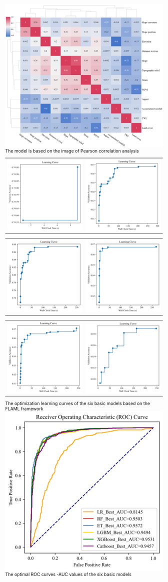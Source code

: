 <td><img src="https://github.com/xccuse/FLAML-landslide-map/blob/main/fig/Figure%206.png" alt="Image 1" width="800"></td>
The model is based on the image of Pearson correlation analysis

<table>
    <td><img src="https://github.com/xccuse/FLAML-landslide-map/blob/main/fig/Figure%207a.png" alt="Image 1"></td>
    <td><img src="https://github.com/xccuse/FLAML-landslide-map/blob/main/fig/Figure%207b.png" alt="Image 2"></td>
</table>
<table>
    <td><img src="https://github.com/xccuse/FLAML-landslide-map/blob/main/fig/Figure%207c.png" alt="Image 1"></td>
    <td><img src="https://github.com/xccuse/FLAML-landslide-map/blob/main/fig/Figure%207d.png" alt="Image 2"></td>
</table>
<table>
    <td><img src="https://github.com/xccuse/FLAML-landslide-map/blob/main/fig/Figure%207e.png" alt="Image 1"></td>
    <td><img src="https://github.com/xccuse/FLAML-landslide-map/blob/main/fig/Figure%207f.png" alt="Image 2"></td>
</table>
The optimization learning curves of the six basic models based on the FLAML framework

<td><img src="https://github.com/xccuse/FLAML-landslide-map/blob/main/fig/Figure%208.png" alt="Image 1" width="800"></td>
The optimal ROC curves -AUC values of the six basic models






























